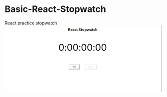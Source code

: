 # Basic-React-Stopwatch
React practice stopwatch
![alt text](https://github.com/Aggerio/Basic-React-Stopwatch/blob/Master/demo.png?raw=true)
